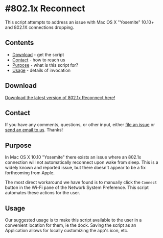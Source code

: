 #802.1x Reconnect
========================

This script attempts to address an issue with Mac OS X "Yosemite" 10.10+ and 802.1X connections dropping.
## Contents

* [Download](#download) - get the script
* [Contact](#contact) - how to reach us
* [Purpose](#purpose) - what is this script for?
* [Usage](#usage) - details of invocation

## Download

[Download the latest version of 802.1x Reconnect here!](../../releases/)


## Contact

If you have any comments, questions, or other input, either [file an issue](../../issues) or [send an email to us](mailto:mlib-its-mac-github@lists.utah.edu). Thanks!

## Purpose
In Mac OS X 10.10 "Yosemite" there exists an issue where an 802.1x connection will not automatically reconnect upon wake from sleep. This is a widely known and reported issue, but there doesn't appear to be a fix forthcoming from Apple.

The most direct workaround we have found is to manually click the `Connect` button in the Wi-Fi pane of the Network System Preference. This script automates these actions for the user.

## Usage
Our suggested usage is to make this script available to the user in a convenient location for them, ie the dock. Saving the script as an Application allows for locally customizing the app's icon, etc.
